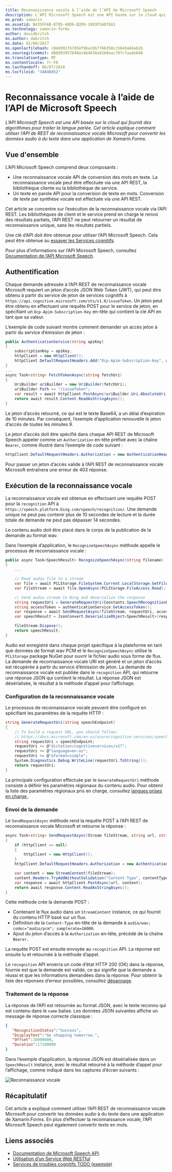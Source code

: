 ```yaml
---
title: Reconnaissance vocale à l’aide de l’API de Microsoft Speech
description: L’API Microsoft Speech est une API basée sur le cloud qui fournit des algorithmes pour traiter la langue parlée. Cet article explique comment utiliser l’API de REST de reconnaissance vocale Microsoft pour convertir les données audio à du texte dans une application de Xamarin.Forms.
ms.prod: xamarin
ms.assetid: B435FF6B-8785-48D9-B2D9-1893F5A87EA1
ms.technology: xamarin-forms
author: davidbritch
ms.author: dabritch
ms.date: 02/08/2017
ms.openlocfilehash: c8eb991f67d54f9bacbb776b350cc5649a04ab2b
ms.sourcegitcommit: d80d93957040a14b4638a91b0eac797cfaade840
ms.translationtype: MT
ms.contentlocale: fr-FR
ms.lasthandoff: 06/07/2018
ms.locfileid: "34846852"
---
```

# <a name="speech-recognition-using-the-microsoft-speech-api"></a>Reconnaissance vocale à l’aide de l’API de Microsoft Speech

_L’API Microsoft Speech est une API basée sur le cloud qui fournit des algorithmes pour traiter la langue parlée. Cet article explique comment utiliser l’API de REST de reconnaissance vocale Microsoft pour convertir les données audio à du texte dans une application de Xamarin.Forms._

## <a name="overview"></a>Vue d'ensemble

L’API Microsoft Speech comprend deux composants :

- Une reconnaissance vocale API de conversion des mots en texte. La reconnaissance vocale peut être effectuée via une API REST, la bibliothèque cliente ou la bibliothèque de service.
- Un texte en parole API pour la conversion de texte en mots. Conversion de texte par synthèse vocale est effectuée via une API REST.

Cet article se concentre sur l’exécution de la reconnaissance vocale via l’API REST. Les bibliothèques de client et le service prend en charge le renvoi des résultats partiels, l’API REST ne peut retourner un résultat de reconnaissance unique, sans les résultats partiels.

Une clé d’API doit être obtenue pour utiliser l’API Microsoft Speech. Cela peut être obtenue au [essayer les Services cognitifs](https://azure.microsoft.com/try/cognitive-services/).

Pour plus d’informations sur l’API Microsoft Speech, consultez [Documentation de l’API Microsoft Speech](/azure/cognitive-services/speech/home/).

## <a name="authentication"></a>Authentification

Chaque demande adressée à l’API REST de reconnaissance vocale Microsoft requiert un jeton d’accès JSON Web Token (JWT), qui peut être obtenu à partir du service de jeton de services cognitifs à `https://api.cognitive.microsoft.com/sts/v1.0/issueToken`. Un jeton peut être obtenu en effectuant une requête POST pour le service de jeton, en spécifiant un `Ocp-Apim-Subscription-Key` en-tête qui contient la clé API en tant que sa valeur.

L’exemple de code suivant montre comment demander un accès jeton à partir du service d’émission de jeton :

```csharp
public AuthenticationService(string apiKey)
{
    subscriptionKey = apiKey;
    httpClient = new HttpClient();
    httpClient.DefaultRequestHeaders.Add("Ocp-Apim-Subscription-Key", apiKey);
}
...
async Task<string> FetchTokenAsync(string fetchUri)
{
    UriBuilder uriBuilder = new UriBuilder(fetchUri);
    uriBuilder.Path += "/issueToken";
    var result = await httpClient.PostAsync(uriBuilder.Uri.AbsoluteUri, null);
    return await result.Content.ReadAsStringAsync();
}
```

Le jeton d’accès retourné, ce qui est le texte Base64, a un délai d’expiration de 10 minutes. Par conséquent, l’exemple d’application renouvelle le jeton d’accès de toutes les minutes 9.

Le jeton d’accès doit être spécifié dans chaque API REST de Microsoft Speech appeler comme un `Authorization` en-tête préfixé avec la chaîne `Bearer`, comme illustré dans l’exemple de code suivant :

```csharp
httpClient.DefaultRequestHeaders.Authorization = new AuthenticationHeaderValue("Bearer", bearerToken);
```

Pour passer un jeton d’accès valide à l’API REST de reconnaissance vocale Microsoft entraînera une erreur de 403 réponse.

## <a name="performing-speech-recognition"></a>Exécution de la reconnaissance vocale

La reconnaissance vocale est obtenue en effectuant une requête POST pour la `recognition` API à `https://speech.platform.bing.com/speech/recognition/`. Une demande unique ne peut pas contenir plus de 10 secondes de lecture et la durée totale de demande ne peut pas dépasser 14 secondes.

Le contenu audio doit être placé dans le corps de la publication de la demande au format wav.

Dans l’exemple d’application, le `RecognizeSpeechAsync` méthode appelle le processus de reconnaissance vocale :

```csharp
public async Task<SpeechResult> RecognizeSpeechAsync(string filename)
{
    ...

    // Read audio file to a stream
    var file = await PCLStorage.FileSystem.Current.LocalStorage.GetFileAsync(filename);
    var fileStream = await file.OpenAsync(PCLStorage.FileAccess.Read);

    // Send audio stream to Bing and deserialize the response
    string requestUri = GenerateRequestUri(Constants.SpeechRecognitionEndpoint);
    string accessToken = authenticationService.GetAccessToken();
    var response = await SendRequestAsync(fileStream, requestUri, accessToken, Constants.AudioContentType);
    var speechResult = JsonConvert.DeserializeObject<SpeechResult>(response);

    fileStream.Dispose();
    return speechResult;
}
```

Audio est enregistré dans chaque projet spécifique à la plateforme en tant que données de format wav PCM et le `RecognizeSpeechAsync` utilise le `PCLStorage` package NuGet pour ouvrir le fichier audio sous forme de flux. La demande de reconnaissance vocale URI est généré et un jeton d’accès est récupérée à partir du service d’émission de jeton. La demande de reconnaissance vocale est publiée dans le `recognition` API, qui retourne une réponse JSON qui contient le résultat. La réponse JSON est désérialisée, le résultat à la méthode d’appel pour l’affichage.

### <a name="configuring-speech-recognition"></a>Configuration de la reconnaissance vocale

Le processus de reconnaissance vocale peuvent être configuré en spécifiant les paramètres de la requête HTTP :

```csharp
string GenerateRequestUri(string speechEndpoint)
{
    // To build a request URL, you should follow:
    // https://docs.microsoft.com/en-us/azure/cognitive-services/speech/getstarted/getstartedrest
    string requestUri = speechEndpoint;
    requestUri += @"dictation/cognitiveservices/v1?";
    requestUri += @"language=en-us";
    requestUri += @"&format=simple";
    System.Diagnostics.Debug.WriteLine(requestUri.ToString());
    return requestUri;
}
```

La principale configuration effectuée par le `GenerateRequestUri` méthode consiste à définir les paramètres régionaux du contenu audio. Pour obtenir la liste des paramètres régionaux pris en charge, consultez [langues prises en charge ](/azure/cognitive-services/speech/api-reference-rest/supportedlanguages/).

### <a name="sending-the-request"></a>Envoi de la demande

Le `SendRequestAsync` méthode rend la requête POST à l’API REST de reconnaissance vocale Microsoft et retourne la réponse :

```csharp
async Task<string> SendRequestAsync(Stream fileStream, string url, string bearerToken, string contentType)
{
    if (httpClient == null)
    {
        httpClient = new HttpClient();
    }
    httpClient.DefaultRequestHeaders.Authorization = new AuthenticationHeaderValue("Bearer", bearerToken);

    var content = new StreamContent(fileStream);
    content.Headers.TryAddWithoutValidation("Content-Type", contentType);
    var response = await httpClient.PostAsync(url, content);
    return await response.Content.ReadAsStringAsync();
}
```

Cette méthode crée la demande POST :

- Contenant le flux audio dans un `StreamContent` instance, ce qui fournit du contenu HTTP basé sur un flux.
- Définition de la `Content-Type` en-tête de la demande à `audio/wav; codec="audio/pcm"; samplerate=16000`.
- Ajout du jeton d’accès à la `Authorization` en-tête, précédé de la chaîne `Bearer`.

La requête POST est ensuite envoyée au `recognition` API. La réponse est ensuite lu et retournée à la méthode d’appel.

Le `recognition` API enverra un code d’état HTTP 200 (OK) dans la réponse, fournie est que la demande est valide, ce qui signifie que la demande a réussi et que les informations demandées dans la réponse. Pour obtenir la liste des réponses d’erreur possibles, consultez [dépannage](/azure/cognitive-services/speech/troubleshooting).

### <a name="processing-the-response"></a>Traitement de la réponse

La réponse de l’API est retournée au format JSON, avec le texte reconnu qui est contenu dans le `name` balise. Les données JSON suivantes affiche un message de réponse correcte classique :

```json
{  
   "RecognitionStatus":"Success",
   "DisplayText":"Go shopping tomorrow.",
   "Offset":16000000,
   "Duration":17100000
}
```

Dans l’exemple d’application, la réponse JSON est désérialisée dans un `SpeechResult` instance, avec le résultat retourné à la méthode d’appel pour l’affichage, comme indiqué dans les captures d’écran suivants :

![](speech-recognition-images/speech-recognition.png "Reconnaissance vocale")

## <a name="summary"></a>Récapitulatif

Cet article a expliqué comment utiliser l’API REST de reconnaissance vocale Microsoft pour convertir les données audio à du texte dans une application de Xamarin.Forms. En plus d’effectuer la reconnaissance vocale, l’API Microsoft Speech peut également convertir texte en mots.

## <a name="related-links"></a>Liens associés

- [Documentation de Microsoft Speech API](/azure/cognitive-services/speech/home/).
- [Utilisation d’un Service Web RESTful](~/xamarin-forms/data-cloud/consuming/rest.md)
- [Services de troubles cognitifs TODO (exemple)](https://developer.xamarin.com/samples/xamarin-forms/WebServices/TodoCognitiveServices/)
